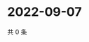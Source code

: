 # 2022-09-07

共 0 条

<!-- BEGIN WEIBO -->
<!-- 最后更新时间 Wed Sep 07 2022 16:23:39 GMT+0800 (China Standard Time) -->

<!-- END WEIBO -->

